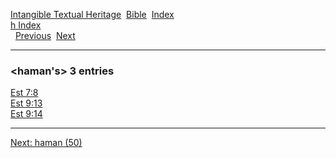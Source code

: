 [Intangible Textual Heritage](../../index)  [Bible](../index) 
[Index](index)   
[h Index](_h_)  
  [Previous](c05066)  [Next](c05068) 

------------------------------------------------------------------------

### &lt;haman's&gt; 3 entries

[Est 7:8](../kjv/est007.htm#008)  
[Est 9:13](../kjv/est009.htm#013)  
[Est 9:14](../kjv/est009.htm#014)  

------------------------------------------------------------------------

[Next: haman (50)](c05068)
